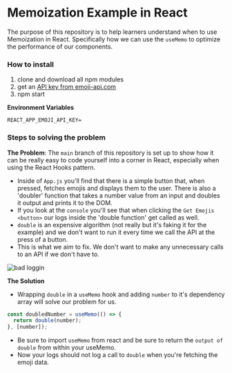 # Memoization Example in React

The purpose of this repository is to help learners understand when to use Memoization in React. Specifically how we can use the `useMemo` to optimize the performance of our components.

### How to install

1. clone and download all npm modules
2. get an [API key from emoji-api.com](https://emoji-api.com)
3. npm start

**Environment Variables**

```
REACT_APP_EMOJI_API_KEY=
```

### Steps to solving the problem

**The Problem**: The `main` branch of this repository is set up to show how it can be really easy to code yourself into a corner in React, especially when using the React Hooks pattern.

- Inside of `App.js` you'll find that there is a simple button that, when pressed, fetches emojis and displays them to the user. There is also a 'doubler' function that takes a number value from an input and doubles it output and prints it to the DOM.
- If you look at the `console` you'll see that when clicking the `Get Emojis <button>` our logs inside the 'double function' get called as well.
- `double` is an expensive algorithm (not really but it's faking it for the example) and we don't want to run it every time we call the API at the press of a button.
- This is what we aim to fix. We don't want to make any unnecessary calls to an API if we don't have to.

![bad loggin](./src/assets/bad_logs.gif)

**The Solution**

- Wrapping `double` in a `useMemo` hook and adding `number` to it's dependency array will solve our problem for us.

```js
const doubledNumber = useMemo(() => {
  return double(number);
}, [number]);
```

- Be sure to import `useMemo` from react and be sure to return the `output of double` from within your useMemo.
- Now your logs should not log a call to `double` when you're fetching the emoji data.
